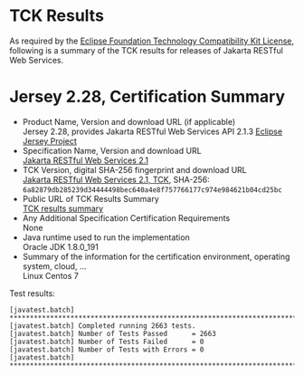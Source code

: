 TCK Results
===========

As required by the
[Eclipse Foundation Technology Compatibility Kit License](https://www.eclipse.org/legal/tck.php),
following is a summary of the TCK results for releases of Jakarta RESTful Web Services.

# Jersey 2.28, Certification Summary

- Product Name, Version and download URL (if applicable) \
  Jersey 2.28, provides Jakarta RESTful Web Services API 2.1.3
  [Eclipse Jersey Project](https://github.com/eclipse-ee4j/jersey)
- Specification Name, Version and download URL \
  [Jakarta RESTful Web Services 2.1](https://jakarta.ee/specifications/restful-ws/2.1)
- TCK Version, digital SHA-256 fingerprint and download URL \
  [Jakarta RESTful Web Services 2.1, TCK](http://download.eclipse.org/ee4j/jakartaee-tck/jakartaee8-eftl/promoted/eclipse-restful-ws-tck-2.1.0.zip), SHA-256: `6a82879db285239d34444498bec640a4e8f757766177c974e984621b04cd25bc`
- Public URL of TCK Results Summary \
  [TCK results summary](TCK-Results.html)
- Any Additional Specification Certification Requirements \
  None
- Java runtime used to run the implementation \
  Oracle JDK 1.8.0_191
- Summary of the information for the certification environment, operating system, cloud, ... \
  Linux Centos 7

Test results:

```
[javatest.batch] ********************************************************************************
[javatest.batch] Completed running 2663 tests.
[javatest.batch] Number of Tests Passed      = 2663
[javatest.batch] Number of Tests Failed      = 0
[javatest.batch] Number of Tests with Errors = 0
[javatest.batch] ********************************************************************************
```
